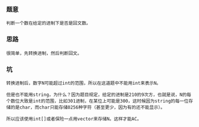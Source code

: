### 题意
	判断一个数在给定的进制下是否是回文数。

### 思路
	很简单，先转换进制，然后判断回文。

### 坑	
    转换进制后，数字N可能超过int的范围，所以在这道题中不能用int来表示N。  

	但是也不能用string，为什么？因为题目规定，给定的进制是210的9次方，也就是说，N的每个数位大致是int的范围，比如301进制，在某位上可能是300，这时候因为string的每一位存储的是char，而char只能存储0256种字符（甚至更少，因为有的还不能显示）。 

	所以应该使用int[]或者保险一点用vector来存储N。这样才能AC。

